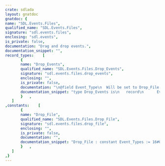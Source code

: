 ```yaml
---
crate: sdlada
layout: gnatdoc
gnatdoc: {
name: "SDL.Events.Files",
qualified_name: "SDL.Events.Files",
signature: "sdl.events.files",
enclosing: "sdl.events",
is_private: false,
documentation: "Drag and drop events.",
documentation_snippet: "",
record_types:    [
       {
       name: "Drop_Events",
       qualified_name: "SDL.Events.Files.Drop_Events",
       signature: "sdl.events.files.drop_events",
       enclosing: "",
       is_private: false,
       documentation: "\n@field Event_Type\n  Will be set to Drop_File.\n@field Time_Stamp\n@field File_Name\n  User *must* call Free on this.",
       documentation_snippet: "type Drop_Events is\n   record\n      Event_Type : Event_Types;\n      Time_Stamp : Time_Stamps;\n      File_Name  : Interfaces.C.Strings.chars_ptr;\n   end record with\n  Convention => C;",
       }   ,
   ]
,constants:    [
       {
       name: "Drop_File",
       qualified_name: "SDL.Events.Files.Drop_File",
       signature: "sdl.events.files.drop_file",
       enclosing: "",
       is_private: false,
       documentation: "",
       documentation_snippet: "Drop_File : constant Event_Types := 16#0000_1000#;",
       }   ,
   ]
,}
---
```

